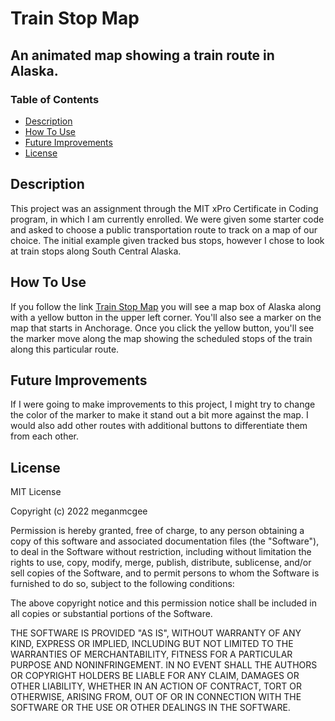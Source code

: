 # Train Stop Map
An animated map showing a train route in Alaska.
---
### Table of Contents
- [Description](#Description)
- [How To Use](#HowToUse)
- [Future Improvements](#FutureImprovements)
- [License](#License)



## Description

This project was an assignment through the MIT xPro Certificate in Coding program, in which I am currently enrolled. We were given some starter code and asked to choose a public transportation route to track on a map of our choice. The initial example given tracked bus stops, however I chose to look at train stops along South Central Alaska. 

## How To Use

If you follow the link [Train Stop Map](http://meganmcgee.github.io/trainstopmap/) you will see a map box of Alaska along with a yellow button in the upper left corner. You'll also see a marker on the map that starts in Anchorage. Once you click the yellow button, you'll see the marker move along the map showing the scheduled stops of the train along this particular route. 

## Future Improvements

If I were going to make improvements to this project, I might try to change the color of the marker to make it stand out a bit more against the map. I would also add other routes with additional buttons to differentiate them from each other. 

## License
MIT License

Copyright (c) 2022 meganmcgee

Permission is hereby granted, free of charge, to any person obtaining a copy
of this software and associated documentation files (the "Software"), to deal
in the Software without restriction, including without limitation the rights
to use, copy, modify, merge, publish, distribute, sublicense, and/or sell
copies of the Software, and to permit persons to whom the Software is
furnished to do so, subject to the following conditions:

The above copyright notice and this permission notice shall be included in all
copies or substantial portions of the Software.

THE SOFTWARE IS PROVIDED "AS IS", WITHOUT WARRANTY OF ANY KIND, EXPRESS OR
IMPLIED, INCLUDING BUT NOT LIMITED TO THE WARRANTIES OF MERCHANTABILITY,
FITNESS FOR A PARTICULAR PURPOSE AND NONINFRINGEMENT. IN NO EVENT SHALL THE
AUTHORS OR COPYRIGHT HOLDERS BE LIABLE FOR ANY CLAIM, DAMAGES OR OTHER
LIABILITY, WHETHER IN AN ACTION OF CONTRACT, TORT OR OTHERWISE, ARISING FROM,
OUT OF OR IN CONNECTION WITH THE SOFTWARE OR THE USE OR OTHER DEALINGS IN THE
SOFTWARE.
